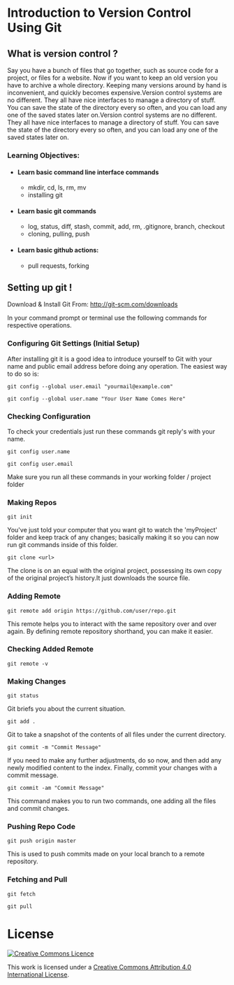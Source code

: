 
# Introduction to Version Control Using Git

## What is version control ?

Say you have a bunch of files that go together, such as source code for a project, or files for a website. Now if you want to keep an old version you have to archive a whole directory. Keeping many versions around by hand is inconvenient, and quickly becomes expensive.Version control systems are no different. They all have nice interfaces to manage a directory of stuff. You can save the state of the directory every so often, and you can load any one of the saved states later on.Version control systems are no different. They all have nice interfaces to manage a directory of stuff. You can save the state of the directory every so often, and you can load any one of the saved states later on.

### Learning Objectives:

* #### Learn basic command line interface commands
    * mkdir, cd, ls, rm, mv
    * installing git
* #### Learn basic git commands
    * log, status, diff, stash, commit, add, rm, .gitignore, branch, checkout
    * cloning, pulling, push
* #### Learn basic github actions:
    * pull requests, forking

## Setting up git !

Download & Install Git From: http://git-scm.com/downloads

In your command prompt or terminal use the following commands for respective operations.

### Configuring Git Settings (Initial Setup)

After installing git it is a good idea to introduce yourself to Git with your name and public email address before doing any operation. The easiest way to do so is:

`git config --global user.email "yourmail@example.com"`

`git config --global user.name "Your User Name Comes Here"`

### Checking Configuration

To check your credentials just run these commands git reply's with your name.

`git config user.name`

`git config user.email`

Make sure you run all these commands in your working folder / project folder

### Making Repos

`git init`

You've just told your computer that you want git to watch the 'myProject' folder and keep track of any changes; basically making it so you can now run git commands inside of this folder.

`git clone <url>`

The clone is on an equal with the original project, possessing its own copy of the original project’s history.It just downloads the source file.

### Adding Remote

`git remote add origin https://github.com/user/repo.git`

This remote helps you to interact with the same repository over and over again. By defining remote repository shorthand, you can make it easier.

### Checking Added Remote

`git remote -v`

### Making Changes

`git status`

Git briefs you about the current situation.  

`git add .`

Git to take a snapshot of the contents of all files under the current directory.

`git commit -m "Commit Message"`

If you need to make any further adjustments, do so now, and then add any newly modified content to the index. Finally, commit your changes with a commit message.

`git commit -am "Commit Message"`

This command makes you to run two commands, one adding all the files and commit changes.

### Pushing Repo Code

`git push origin master `

This is used to push commits made on your local branch to a remote repository.

### Fetching and Pull

`git fetch`

`git pull `


# License
<a rel="license" href="http://creativecommons.org/licenses/by/4.0/"><img alt="Creative Commons Licence" style="border-width:0" src="https://i.creativecommons.org/l/by/4.0/88x31.png" /></a>

This work is licensed under a <a rel="license" href="http://creativecommons.org/licenses/by/4.0/">Creative Commons Attribution 4.0 International License</a>.
